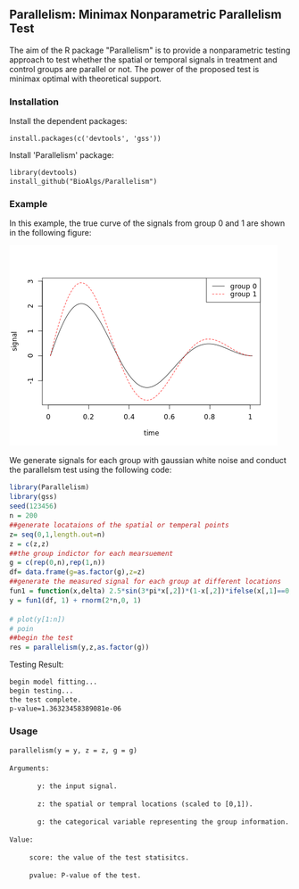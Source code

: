 ## Parallelism: Minimax Nonparametric Parallelism Test

The aim of the R package "Parallelism" is to provide a nonparametric testing approach to test whether the spatial or temporal signals in treatment and control groups are parallel or not. The power of the proposed test is minimax optimal with theoretical support.

### Installation
Install the dependent packages:
```
install.packages(c('devtools', 'gss'))
```
Install 'Parallelism' package:
```
library(devtools)
install_github("BioAlgs/Parallelism")
```

### Example
In this example, the true curve of the signals from group 0 and 1 are shown in the following figure:

![alt text](./images/curve1.png "eq 3")

We generate signals for each group with gaussian white noise and conduct the parallelsm test using the following code:


```R
library(Parallelism)
library(gss)
seed(123456)
n = 200
##generate locataions of the spatial or temperal points
z= seq(0,1,length.out=n)
z = c(z,z) 
##the group indictor for each mearsuement
g = c(rep(0,n),rep(1,n))
df= data.frame(g=as.factor(g),z=z)
##generate the measured signal for each group at different locations
fun1 = function(x,delta) 2.5*sin(3*pi*x[,2])*(1-x[,2])*ifelse(x[,1]==0,1,0) + ( (2.5+delta)*sin(3*pi*x[,2])*(1-x[,2]) )*ifelse(x[,1]==0,0,1)
y = fun1(df, 1) + rnorm(2*n,0, 1)

# plot(y[1:n])
# poin
##begin the test
res = parallelism(y,z,as.factor(g))
```

Testing Result:
```
begin model fitting...
begin testing...
the test complete.
p-value=1.36323458389081e-06
```

### Usage 
```
parallelism(y = y, z = z, g = g)
     
Arguments:

       y: the input signal.

       z: the spatial or tempral locations (scaled to [0,1]).

       g: the categorical variable representing the group information.

Value:

     score: the value of the test statisitcs.

     pvalue: P-value of the test.
```